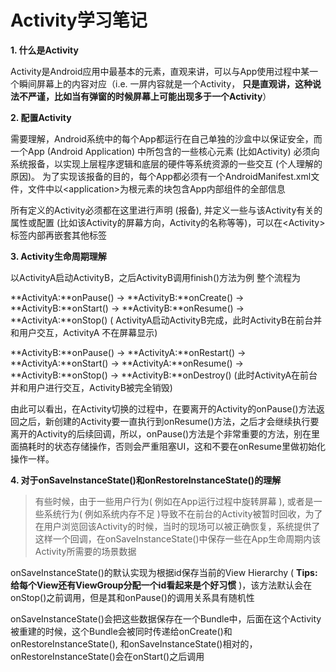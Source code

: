 # Activity学习笔记

**1. 什么是Activity**

Activity是Android应用中最基本的元素，直观来讲，可以与App使用过程中某一个瞬间屏幕上的内容对应（i.e. 一屏内容就是一个Activity， **只是直观讲，这种说法不严谨，比如当有弹窗的时候屏幕上可能出现多于一个Activity**）

**2. 配置Activity**

需要理解，Android系统中的每个App都运行在自己单独的沙盒中以保证安全，而一个App (Android Application) 中所包含的一些核心元素 (比如Activity) 必须向系统报备，以实现上层程序逻辑和底层的硬件等系统资源的一些交互 (个人理解的原因)。 为了实现该报备的目的，每个App都必须有一个AndroidManifest.xml文件，文件中以<application\>为根元素的块包含App内部组件的全部信息

所有定义的Activity必须都在这里进行声明 (报备), 并定义一些与该Activity有关的属性或配置 (比如该Activity的屏幕方向，Activity的名称等等)，可以在<Activity\>标签内部再嵌套其他标签

**3. Activity生命周期理解**

以ActivityA启动ActivityB，之后ActivityB调用finish()方法为例
整个流程为

**ActivityA:**onPause() -> **ActivityB:**onCreate() -> **ActivityB:**onStart() -> **ActivityB:**onResume() -> **ActivityA:**onStop() ( ActivityA启动ActivityB完成，此时ActivityB在前台并和用户交互，ActivityA 不在屏幕显示)

**ActivityB:**onPause() -> **ActivityA:**onRestart() ->
**ActivityA:**onStart() -> **ActivityA:**onResume() -> **ActivityB:**onStop() -> **ActivityB:**onDestroy() (此时ActivityA在前台并和用户进行交互，ActivityB被完全销毁)

由此可以看出，在Activity切换的过程中，在要离开的Activity的onPause()方法返回之后，新创建的Activity要一直执行到onResume()方法，之后才会继续执行要离开的Activity的后续回调，所以，onPause()方法是个非常重要的方法，别在里面搞耗时的状态存储操作，否则会严重阻塞UI，这和不要在onResume里做初始化操作一样。

**4. 对于onSaveInstanceState()和onRestoreInstanceState()的理解**

> 有些时候，由于一些用户行为( 例如在App运行过程中旋转屏幕 ), 或者是一些系统行为( 例如系统内存不足 )导致不在前台的Activity被暂时回收，为了在用户浏览回该Activity的时候，当时的现场可以被正确恢复，系统提供了这样一个回调，在onSaveInstanceState()中保存一些在App生命周期内该Activity所需要的场景数据

onSaveInstanceState()的默认实现为根据id保存当前的View Hierarchy ( **Tips:给每个View还有ViewGroup分配一个id看起来是个好习惯** )，该方法默认会在onStop()之前调用，但是其和onPause()的调用关系具有随机性

onSaveInstanceState()会把这些数据保存在一个Bundle中，后面在这个Activity被重建的时候，这个Bundle会被同时传递给onCreate()和onRestoreInstanceState(), 和onSaveInstanceState()相对的，onRestoreInstanceState()会在onStart()之后调用